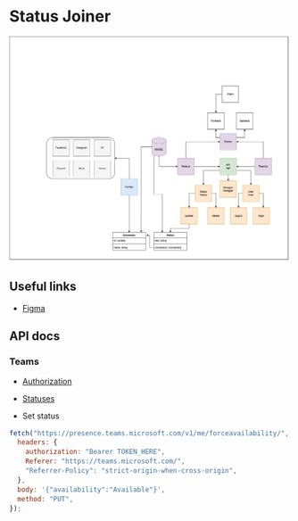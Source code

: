# Status Joiner

![arch](./design/arch.jpg)

## Useful links

- [Figma](https://www.figma.com/file/4VblKaeQnFwIMrBPlfPK0c/Status-joiner?node-id=0%3A1)

## API docs

### Teams

- [Authorization](https://docs.microsoft.com/ru-ru/graph/auth-v2-user?context=graph%2Fapi%2F1.0&view=graph-rest-1.0)
- [Statuses](https://docs.microsoft.com/ru-ru/graph/api/presence-get?view=graph-rest-1.0&tabs=http#code-try-1)

- Set status

```javascript
fetch("https://presence.teams.microsoft.com/v1/me/forceavailability/", {
  headers: {
    authorization: "Bearer TOKEN_HERE",
    Referer: "https://teams.microsoft.com/",
    "Referrer-Policy": "strict-origin-when-cross-origin",
  },
  body: '{"availability":"Available"}',
  method: "PUT",
});
```
